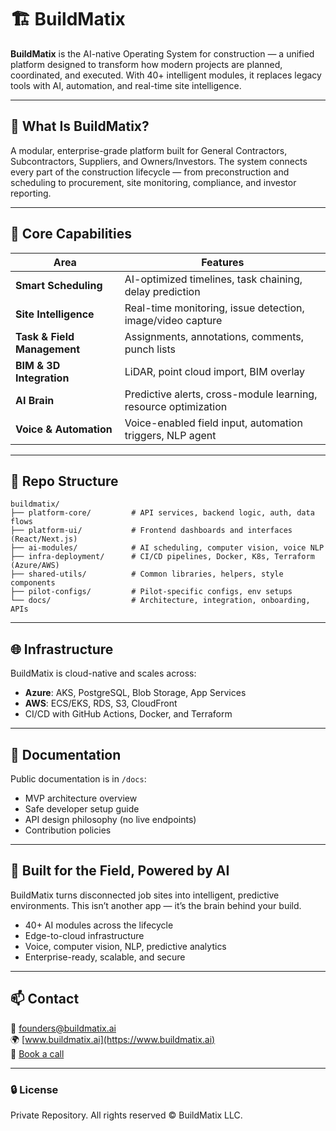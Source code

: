 # 🏗️ BuildMatix

**BuildMatix** is the AI-native Operating System for construction — a unified platform designed to transform how modern projects are planned, coordinated, and executed. With 40+ intelligent modules, it replaces legacy tools with AI, automation, and real-time site intelligence.

---

## 🚀 What Is BuildMatix?

A modular, enterprise-grade platform built for General Contractors, Subcontractors, Suppliers, and Owners/Investors. The system connects every part of the construction lifecycle — from preconstruction and scheduling to procurement, site monitoring, compliance, and investor reporting.

---

## 🧠 Core Capabilities

| Area | Features |
|------|----------|
| **Smart Scheduling** | AI-optimized timelines, task chaining, delay prediction |
| **Site Intelligence** | Real-time monitoring, issue detection, image/video capture |
| **Task & Field Management** | Assignments, annotations, comments, punch lists |
| **BIM & 3D Integration** | LiDAR, point cloud import, BIM overlay |
| **AI Brain** | Predictive alerts, cross-module learning, resource optimization |
| **Voice & Automation** | Voice-enabled field input, automation triggers, NLP agent |

---

## 📂 Repo Structure

```
buildmatix/
├── platform-core/         # API services, backend logic, auth, data flows
├── platform-ui/           # Frontend dashboards and interfaces (React/Next.js)
├── ai-modules/            # AI scheduling, computer vision, voice NLP
├── infra-deployment/      # CI/CD pipelines, Docker, K8s, Terraform (Azure/AWS)
├── shared-utils/          # Common libraries, helpers, style components
├── pilot-configs/         # Pilot-specific configs, env setups
└── docs/                  # Architecture, integration, onboarding, APIs
```

---

## 🌐 Infrastructure

BuildMatix is cloud-native and scales across:

- **Azure**: AKS, PostgreSQL, Blob Storage, App Services
- **AWS**: ECS/EKS, RDS, S3, CloudFront
- CI/CD with GitHub Actions, Docker, and Terraform

---

## 📘 Documentation

Public documentation is in `/docs`:
- MVP architecture overview
- Safe developer setup guide
- API design philosophy (no live endpoints)
- Contribution policies

---

## 👷 Built for the Field, Powered by AI

BuildMatix turns disconnected job sites into intelligent, predictive environments. This isn’t another app — it’s the brain behind your build.

- 40+ AI modules across the lifecycle  
- Edge-to-cloud infrastructure  
- Voice, computer vision, NLP, predictive analytics  
- Enterprise-ready, scalable, and secure

---

## 📫 Contact

📧 founders@buildmatix.ai  
🌍 [www.buildmatix.ai](https://www.buildmatix.ai)  
📅 [Book a call](https://calendly.com/desmond-buildmatix/)

---

### 🔒 License

Private Repository. All rights reserved © BuildMatix LLC.
